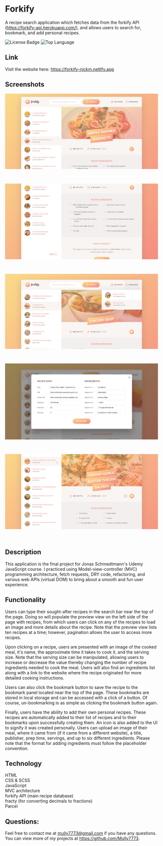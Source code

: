 # Forkify

A recipe search application which fetches data from the forkify API (https://forkify-api.herokuapp.com/), and allows users to search for, bookmark, and add personal recipes.

![License Badge](https://img.shields.io/github/license/Mully7773/Forkify)
![Top Language](https://img.shields.io/github/languages/top/Mully7773/Forkify)

## Link

Visit the website here: https://forkify-nickm.netlify.app

## Screenshots

![Screenshot of recipe view](./src/img/screenshots/recipe-view.png)

<br>

![Screenshot of ingredients and pagination](./src/img/screenshots/recipe-ingredients.png)

<br>

![Screenshot of recipe bookmarks](./src/img/screenshots/recipe-bookmarks.png)

<br>

![Screenshot of add recipe modal](./src/img/screenshots/add-recipe.png)

<br>

![Screenshot of added recipe](./src/img/screenshots/personally-created-recipe.png)

<br>

## Description

This application is the final project for Jonas Schmedtmann's Udemy JavaScript course. I practiced using Model-view-controller (MVC) programming architecture, fetch requests, DRY code, refactoring, and various web APIs (virtual DOM) to bring about a smooth and fun user experience.

## Functionality

Users can type their sought-after recipes in the search bar near the top of the page. Doing so will populate the preview view on the left side of the page with recipes, from which users can click on any of the recipes to load an image and more details about the recipe. Note that the preview view lists ten recipes at a time; however, pagination allows the user to access more recipes.

Upon clicking on a recipe, users are presented with an image of the cooked meal, it's name, the approximate time it takes to cook it, and the serving size. Note that the serving size can be manipulated, allowing users to increase or decrease the value thereby changing the number of recipe ingredients needed to cook the meal. Users will also find an ingredients list along with a link to the website where the recipe originated for more detailed cooking instructions.

Users can also click the bookmark button to save the recipe to the bookmark panel located near the top of the page. These bookmarks are stored in local storage and can be accessed with a click of a button. Of course, un-bookmarking is as simple as clicking the bookmark button again.

Finally, users have the ability to add their own personal recipes. These recipes are automatically added to their list of recipes and to their bookmarks upon successfully creating them. An icon is also added to the UI to signify it was created personally. Users can upload an image of their meal, where it came from (if it came from a different website), a title, publisher, prep time, servings, and up to six different ingredients. Please note that the format for adding ingredients must follow the placeholder convention.

## Technology

HTML
<br>
CSS & SCSS
<br>
JavaScript
<br>
MVC architecture
<br>
forkify API (main recipe database)
<br>
fracty (for converting decimals to fractions)
<br>
Parcel

## Questions:

Feel free to contact me at mully7773@gmail.com if you have any questions. <br>
You can view more of my projects at https://github.com/Mully7773.
